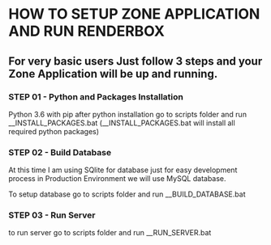 # HOW TO SETUP ZONE APPLICATION AND RUN RENDERBOX

## For very basic users Just follow 3 steps and your Zone Application will be up and running.

### STEP 01 - Python and Packages Installation
Python 3.6 with pip
after python installation go to scripts folder and run __INSTALL_PACKAGES.bat
(__INSTALL_PACKAGES.bat will install all required python packages)

### STEP 02 - Build Database
At this time I am using SQlite for database just for easy development process
in Production Environment we will use MySQL database.

To setup database go to scripts folder and run __BUILD_DATABASE.bat

### STEP 03 - Run Server
to run server go to scripts folder and run __RUN_SERVER.bat



